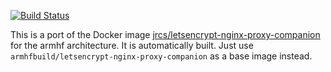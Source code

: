 [![Build Status](https://armdrone.strahlungsfrei.de/api/badges/armhf-docker-library/letsencrypt-nginx-proxy-companion/status.svg)](https://armdrone.strahlungsfrei.de/armhf-docker-library/letsencrypt-nginx-proxy-companion)

This is a port of the Docker image [jrcs/letsencrypt-nginx-proxy-companion](https://github.com/JrCs/docker-letsencrypt-nginx-proxy-companion) for the armhf architecture. It is automatically built. Just use `armhfbuild/letsencrypt-nginx-proxy-companion` as a base image instead.

